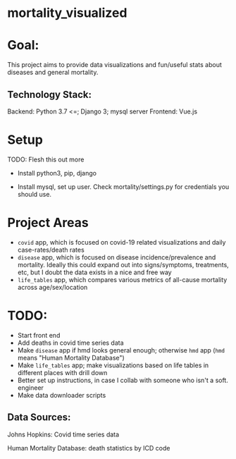 # mortality_visualized

# Goal:
This project aims to provide data visualizations and fun/useful stats about diseases and general mortality.

## Technology Stack:
Backend: Python 3.7 <=; Django 3; mysql server
Frontend: Vue.js

# Setup
TODO: Flesh this out more

- Install python3, pip, django

- Install mysql, set up user. Check mortality/settings.py for credentials you should use.

# Project Areas
- `covid` app, which is focused on covid-19 related visualizations and daily case-rates/death rates
- `disease` app, which is focused on disease incidence/prevalence and mortality. Ideally this could expand out into signs/symptoms, treatments, etc, but I doubt the data exists in a nice and free way
- `life_tables` app, which compares various metrics of all-cause mortality across age/sex/location

# TODO:
- Start front end
- Add deaths in covid time series data
- Make `disease` app if hmd looks general enough; otherwise `hmd` app (`hmd` means "Human Mortality Database")
- Make `life_tables` app; make visualizations based on life tables in different places with drill down
- Better set up instructions, in case I collab with someone who isn't a soft. engineer
- Make data downloader scripts

## Data Sources:
Johns Hopkins: Covid time series data

Human Mortality Database: death statistics by ICD code
